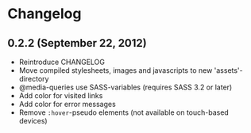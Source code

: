 # Changelog

## 0.2.2 (September 22, 2012)

* Reintroduce CHANGELOG
* Move compiled stylesheets, images and javascripts to new 'assets'-directory
* @media-queries use SASS-variables (requires SASS 3.2 or later)
* Add color for visited links
* Add color for error messages
* Remove `:hover`-pseudo elements (not available on touch-based devices)
